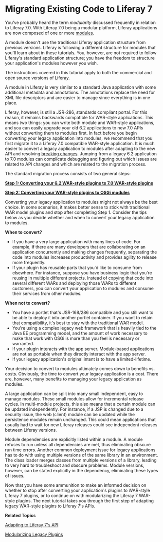 # Migrating Existing Code to Liferay 7 [](id=migrating-existing-code-to-liferay-7)

You've probably heard the term *modularity* discussed frequently in relation to
Liferay 7.0. With Liferay 7.0 being a modular platform, Liferay applications are
now composed of one or more
[modules](https://dev.liferay.com/participate/liferaypedia/-/wiki/Main/Module).

A module doesn't use the traditional Liferay application structure from previous
versions. Liferay is following a different structure for modules that you'll
learn about in these tutorials. You, however, are not required to follow
Liferay's standard application structure; you have the freedom to structure your
application's modules however you wish.

The instructions covered in this tutorial apply to both the commercial and open 
source versions of Liferay.

A module in Liferay is very similar to a standard Java application with some
additional metadata and annotations. The annotations replace the need for XML
file descriptors and are easier to manage since everything is in one place.  

Liferay, however, is still a JSR-286, standards compliant portal. For this
reason, it remains backwards compatible for WAR-style applications. This means
two things: you can write both module and WAR-style applications, and you can
easily upgrade your old 6.2 applications to new 7.0 APIs without converting them
to modules first. In fact before you begin converting your legacy application
into modules, we recommend that you first migrate it to a Liferay 7.0 compatible
WAR-style application. It is much easier to convert a legacy application to
modules after adapting to the new API and resolving [breaking changes](https://dev.liferay.com/develop/reference/-/knowledge_base/7-0/breaking-changes).
Jumping from a legacy 6.2 application to 7.0 modules can complicate debugging
and figuring out which issues are related to API changes and which are related
to the migration process.

The standard migration process consists of two general steps: 

[**Step 1:  Converting your 6.2 WAR-style plugins to 7.0 WAR-style plugins**](/develop/tutorials/-/knowledge_base/7-0/adapting-to-liferay-7s-api)

[**Step 2:  Converting your WAR-style plugins to OSGi modules**](/develop/tutorials/-/knowledge_base/7-0/modularizing-legacy-plugins)

Converting your legacy application to modules might not always be the best
choice. In some scenarios, it makes better sense to stick with traditional WAR
model plugins and stop after completing Step 1. Consider the tips below as you
decide whether and when to convert your legacy application to modules.

**When to convert?**

-   If you have a very large application with many lines of code. For example, if
    there are many developers that are collaborating on an application
    concurrently and making changes frequently, separating the code into modules
    increases productivity and provides agility to release more frequently.
-   If your plugin has reusable parts that you'd like to consume from elsewhere.
    For instance, suppose you have business logic that you're reusing in
    multiple different projects. Instead of copying that code into several
    different WARs and deploying those WARs to different customers, you can
    convert your application to modules and consume their services from other
    modules.

**When not to convert?**

-   You have a portlet that's JSR-168/286 compatible and you still want to be
    able to deploy it into another portlet container. If you want to retain that
    compatibility, it's best to stay with the traditional WAR model.
-   You're using a complex legacy web framework that is heavily tied to the Java
    EE programming model, and the amount of work necessary to make that work
    with OSGi is more than you feel is necessary or warranted.
-   If your plugin interacts with the app server. Module-based applications are
    not as portable when they directly interact with the app server.
- If your legacy application's original intent is to have a limited-lifetime.

Your decision to convert to modules ultimately comes down to benefits vs.
costs. Obviously, the time to convert your legacy application is a cost.
There are, however, many benefits to managing your legacy application as
modules.

A large application can be split into many small independent, easy to manage
modules. These small modules allow for incremental release cycles. In
multi-module projects, this also means that a certain module can be updated
independently. For instance, if a JSP is changed due to a security issue, the
web (client) module can be updated while the persistence modules remain
unchanged. This could mean applications that usually had to wait for new
Liferay releases could see independent releases between Liferay versions.

Module dependencies are explicitly listed within a module. A module refuses to
run unless all dependencies are met, thus eliminating obscure run time errors.
Another common deployment issue for legacy applications has to do with using
multiple versions of the same library in an environment. The class loader merges
classes from multiple versions of a library, leading to very hard to
troubleshoot and obscure problems. Module versions, however, can be stated
explicitly in the dependency, eliminating these types of issues.

Now that you have some ammunition to make an informed decision on whether to
stop after converting your application's plugins to WAR-style Liferay 7 plugins,
or to continue on with modularizing the Liferay 7 WAR-style plugins. The next
tutorial takes you through the first step of adapting legacy WAR-style plugins
to Liferay 7's APIs.

**Related Topics**

[Adapting to Liferay 7's API](/develop/tutorials/-/knowledge_base/7-0/adapting-to-liferay-7s-api)

[Modularizing Legacy Plugins](/develop/tutorials/-/knowledge_base/7-0/modularizing-legacy-plugins)
